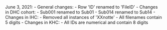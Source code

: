 June 3, 2021:
    - General changes:
        - Row 'ID' renamed to 'FileID'
    - Changes in DHC cohort:
        - Sub001 renamed to Sub01
        - Sub014 renamed to Sub14
    - Changes in IHC:
        - Removed all instances of 'XXnotte'
        - All filenames contain 5 digits
    - Changes in KHC:
        - All IDs are numerical and contain 8 digits